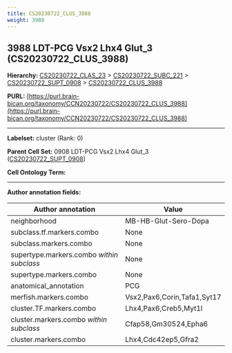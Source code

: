 ```yaml
---
title: CS20230722_CLUS_3988
weight: 3988
---
```

## 3988 LDT-PCG Vsx2 Lhx4 Glut_3 (CS20230722_CLUS_3988)
<b>Hierarchy: </b>
[CS20230722_CLAS_23](../CS20230722_CLAS_23) >
[CS20230722_SUBC_221](../CS20230722_SUBC_221) >
[CS20230722_SUPT_0908](../CS20230722_SUPT_0908) >
[CS20230722_CLUS_3988](../CS20230722_CLUS_3988)

**PURL:** [https://purl.brain-bican.org/taxonomy/CCN20230722/CS20230722_CLUS_3988](https://purl.brain-bican.org/taxonomy/CCN20230722/CS20230722_CLUS_3988)

---


**Labelset:** cluster (Rank: 0)

**Parent Cell Set:** 0908 LDT-PCG Vsx2 Lhx4 Glut_3 ([CS20230722_SUPT_0908](../CS20230722_SUPT_0908))



**Cell Ontology Term:** 

[MARKER GENES.]: #


---

[TRANSFERRED ANNOTATIONS.]: #


[AUTHOR ANNOTATION FIELDS.]: #


**Author annotation fields:**

| Author annotation | Value |
|-------------------|-------|
|neighborhood|MB-HB-Glut-Sero-Dopa|
|subclass.tf.markers.combo|None|
|subclass.markers.combo|None|
|supertype.markers.combo _within subclass_|None|
|supertype.markers.combo|None|
|anatomical_annotation|PCG|
|merfish.markers.combo|Vsx2,Pax6,Corin,Tafa1,Syt17|
|cluster.TF.markers.combo|Lhx4,Pax6,Creb5,Myt1l|
|cluster.markers.combo _within subclass_|Cfap58,Gm30524,Epha6|
|cluster.markers.combo|Lhx4,Cdc42ep5,Gfra2|
